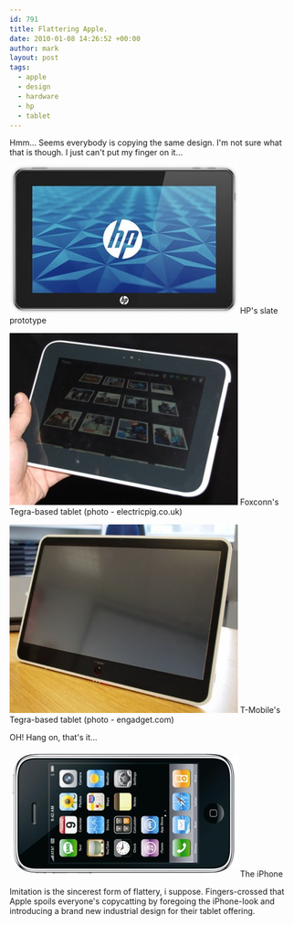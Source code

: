 ```yaml
---
id: 791
title: Flattering Apple.
date: 2010-01-08 14:26:52 +00:00
author: mark
layout: post
tags:
  - apple
  - design
  - hardware
  - hp
  - tablet
---
```

Hmm&#8230; Seems everybody is copying the same design. I'm not sure what that is though. I just can't put my finger on it&#8230;

![HP Slate](/images/fromwp/2010/01/hpslate.jpg)
HP's slate prototype

![Foxconn Tegra tablet](/images/fromwp/2010/01/foxconn.jpg)
Foxconn's Tegra-based tablet (photo - electricpig.co.uk)

![T-Mobile's Tegra tablet](/images/fromwp/2010/01/vega.jpg)
T-Mobile's Tegra-based tablet (photo - engadget.com)

OH! Hang on, that's it&#8230;

![iPhone](/images/fromwp/2010/01/iphone90.jpg)
The iPhone

Imitation is the sincerest form of flattery, i suppose. Fingers-crossed that Apple spoils everyone's copycatting by foregoing the iPhone-look and introducing a brand new industrial design for their tablet offering.
